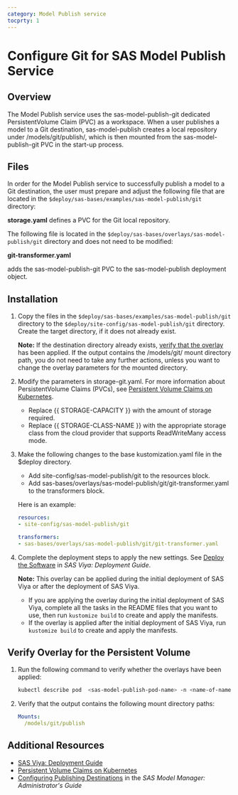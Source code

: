 ```yaml
---
category: Model Publish service
tocprty: 1
---
```


# Configure Git for SAS Model Publish Service

## Overview

The Model Publish service uses the sas-model-publish-git dedicated PersistentVolume Claim (PVC) as a workspace. 
When a user publishes a model to a Git destination, sas-model-publish creates a local repository under /models/git/publish/, which is then mounted from the sas-model-publish-git PVC in the start-up process.

## Files

In order for the Model Publish service to successfully publish a model to a Git destination, the user must prepare and adjust the following file that are located in the `$deploy/sas-bases/examples/sas-model-publish/git` directory:

**storage.yaml**
  defines a PVC for the Git local repository.

The following file is located in the `$deploy/sas-bases/overlays/sas-model-publish/git` directory and does not need to be modified:

**git-transformer.yaml**

  adds the sas-model-publish-git PVC to the sas-model-publish deployment object.

## Installation

1. Copy the files in the `$deploy/sas-bases/examples/sas-model-publish/git` directory to the `$deploy/site-config/sas-model-publish/git` directory. Create the target directory, if it does not already exist.

   **Note:** If the destination directory already exists, [verify that the overlay](#verify-overlay-for-the-persistent-volume) has been applied. 
   If the output contains the /models/git/ mount directory path, you do not need to take any further actions, unless you want to change the overlay parameters for the mounted directory.


2. Modify the parameters in storage-git.yaml. For more information about PersistentVolume Claims (PVCs), see [Persistent Volume Claims on Kubernetes](https://kubernetes.io/docs/concepts/storage/persistent-volumes/#persistentvolumeclaims).

   * Replace {{ STORAGE-CAPACITY }} with the amount of storage required.
   * Replace {{ STORAGE-CLASS-NAME }} with the appropriate storage class from the cloud provider that supports ReadWriteMany access mode.
   
3. Make the following changes to the base kustomization.yaml file in the $deploy directory.

   * Add site-config/sas-model-publish/git to the resources block.
   * Add sas-bases/overlays/sas-model-publish/git/git-transformer.yaml to the transformers block.
   
   Here is an example:
   
   ```yaml
   resources:
   - site-config/sas-model-publish/git
   
   transformers:
   - sas-bases/overlays/sas-model-publish/git/git-transformer.yaml
   ```
  
4. Complete the deployment steps to apply the new settings. See [Deploy the Software](http://documentation.sas.com/?cdcId=itopscdc&cdcVersion=default&docsetId=dplyml0phy0dkr&docsetTarget=p127f6y30iimr6n17x2xe9vlt54q.htm) in _SAS Viya: Deployment Guide_.

   **Note:** This overlay can be applied during the initial deployment of SAS Viya or after the deployment of SAS Viya.
   
   * If you are applying the overlay during the initial deployment of SAS Viya, complete all the tasks in the README files that you want to use, then run `kustomize build` to create and apply the manifests. 
   * If the overlay is applied after the initial deployment of SAS Viya, run `kustomize build` to create and apply the manifests.

## Verify Overlay for the Persistent Volume

1. Run the following command to verify whether the overlays have been applied:

   ```sh
   kubectl describe pod  <sas-model-publish-pod-name> -n <name-of-namespace>
   ```
   
2. Verify that the output contains the following mount directory paths:
    
   ```yaml
   Mounts:
     /models/git/publish
   ```

## Additional Resources

* [SAS Viya: Deployment Guide](http://documentation.sas.com/?cdcId=itopscdc&cdcVersion=default&docsetId=dplyml0phy0dkr&docsetTarget=titlepage.htm)
* [Persistent Volume Claims on Kubernetes](https://kubernetes.io/docs/concepts/storage/persistent-volumes/#persistentvolumeclaims)
* [Configuring Publishing Destinations](http://documentation.sas.com/?cdcId=mdlmgrcdc&cdcVersion=default&docsetId=mdlmgrag&docsetTarget=n0x0rvwqs9lvpun16sfdqoff4tsk.htm) in the _SAS Model Manager: Administrator's Guide_
